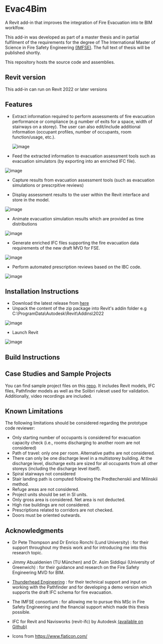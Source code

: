 # Evac4Bim
A Revit add-in that improves the integration of Fire Evacuation into te BIM worklfow. 

This add-in was developed as part of a master thesis and in partial fulfilment of the requirements for the degree of The International Master of Science in Fire Safety Engineering [(IMFSE)](https://imfse.be/). The full text of thesis will be published shortly. 

This repository hosts the source code and assemblies.

## Revit version
This add-in can run on Revit 2022 or later versions

## Features 
- Extract information required to perform assessments of fire evacuation performance or compliance (e.g number of exits for a space, width of stairways on a storey). 
    The user can also edit/include additional information (occupant profiles, number of occupants, room function/usage, etc.).  
    
    ![image](https://user-images.githubusercontent.com/17513670/163675792-0cbea706-4855-4cb0-9368-fb366d4e250b.png)
 
- Feed the extracted information to evacuation assessment tools such as evacuation simulators (by exporting into an enriched IFC file).  

![image](https://user-images.githubusercontent.com/17513670/163675804-9f347f14-6387-468f-8f31-bb772b0b1957.png)

- Capture results from evacuation assessment tools (such as evacuation simulations or prescrpitive reviews)

- Display assessment results to the user within the Revit interface and store in the model. 

![image](https://user-images.githubusercontent.com/17513670/163675824-033f10ba-096a-4c55-a6d8-c79b44971380.png)

- Animate evacuation simulation results which are provided as time distributions

![image](https://user-images.githubusercontent.com/17513670/163675835-4adb325a-be60-4476-9f3f-8e69f3eccc53.png)

- Generate enriched IFC files supporting the fire evacuation data requirements of the new draft MVD for FSE. 

![image](https://user-images.githubusercontent.com/17513670/163675843-3f28a7cc-138e-420b-bf88-140e5182cf9e.png)

- Perform automated prescription reviews based on the IBC code.   

![image](https://user-images.githubusercontent.com/17513670/163675854-c9a7e6be-8e64-4a0c-8b33-82c2d2ed3047.png)

## Installation Instructions 
- Download the latest release from [here](https://github.com/YakNazim/Evac4Bim/releases)
- Unpack the content of the zip package into Revit's addin folder
e.g C:\ProgramData\Autodesk\Revit\Addins\2022

![image](https://user-images.githubusercontent.com/17513670/163676617-a89b5c66-236f-47f1-b96f-030662964981.png)

- Launch Revit

![image](https://user-images.githubusercontent.com/17513670/163677281-232b79d1-bda8-4676-b659-e7dbda7b0d75.png)


## Build Instructions 

## Case Studies and Sample Projects 
You can find sample project files on this [repo](https://mega.nz/folder/TPpyjAQC#VJr5T6PZo0-9qF5yHBNvPw). 
It includes Revit models, IFC files, Pathfinder models as well as the Solibri ruleset used for validation. Additionally, video recordings are included. 

## Known Limitations 
The following limitations should be considered regarding the prototype code reviewer: 
-	Only starting number of occupants is considered for evacuation capacity check (i.e., rooms discharging to another room are not considered) 
-	Path of travel: only one per room. Alternative paths are not considered.
-	There can only be one discharge level in a multistorey building. At the discharge level, discharge exits are sized for all occupants from all other storeys (including the discharge level itself). 
-	Spiral stairways not considered 
-	Stair landing path is computed following the Predtechenskii and Milinskii method. 
-	Refuge areas are not considered. 
-	Project units should be set in SI units.
-	Only gross area is considered. Net area is not deducted.
-	High rise buildings are not considered.  
-	Prescriptions related to corridors are not checked.  
-	Doors must be oriented outwards.  

## Acknowledgments

- Dr Pete Thompson and Dr Enrico Ronchi (Lund University) : for their support throughout my thesis work and for introducing me into this research topic. 

- Jimmy Abualdenien (TU München) and Dr. Asim Siddiqui (University of Greenwich) : for their guidance and research on the Fire Safety Engineering MVD for BIM. 

- [Thunderhead Engineering](https://www.thunderheadeng.com/) : for their technical support and input on working with the Pathfinder and for developing a demo version which supports the draft IFC schema for fire evacuation. 

- The IMFSE consortium  : for allowing me to pursue this MSc in Fire Safety Engineering and the financial support which made this thesis possible. 

- IFC for Revit and Navisworks (revit-ifc) by Autodesk [(available on Github)](https://github.com/Autodesk/revit-ifc)

- Icons from https://www.flaticon.com/ 

